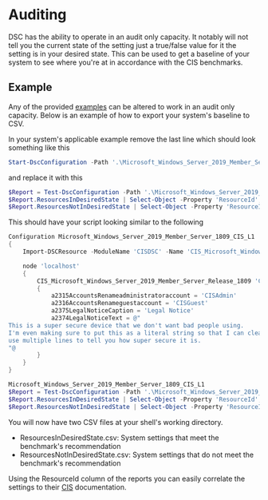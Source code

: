 # Auditing
DSC has the ability to operate in an audit only capacity. It notably will not tell you the current state of the setting just a true/false value for it the setting is in your desired state.
This can be used to get a baseline of your system to see where you're at in accordance with the CIS benchmarks.

## Example
Any of the provided [examples](/src/CISDSC/Examples) can be altered to work in an audit only capacity. Below is an example of how to export your system's baseline to CSV.

In your system's applicable example remove the last line which should look something like this
```powershell
Start-DscConfiguration -Path '.\Microsoft_Windows_Server_2019_Member_Server_1809_CIS_L1' -Verbose -Wait
```

and replace it with this
```powershell
$Report = Test-DscConfiguration -Path '.\Microsoft_Windows_Server_2019_Member_Server_1809_CIS_L1' -Verbose
$Report.ResourcesInDesiredState | Select-Object -Property 'ResourceId','InDesiredState' | Export-CSV -Path '.\ResourcesInDesiredState.csv'
$Report.ResourcesNotInDesiredState | Select-Object -Property 'ResourceId','InDesiredState' | Export-CSV -Path '.\ResourcesNotInDesiredState.csv'
```

This should have your script looking similar to the following
```powershell
Configuration Microsoft_Windows_Server_2019_Member_Server_1809_CIS_L1
{
    Import-DSCResource -ModuleName 'CISDSC' -Name 'CIS_Microsoft_Windows_Server_2019_Member_Server_Release_1809'

    node 'localhost'
    {
        CIS_Microsoft_Windows_Server_2019_Member_Server_Release_1809 'CIS Benchmarks'
        {
            a2315AccountsRenameadministratoraccount = 'CISAdmin'
            a2316AccountsRenameguestaccount = 'CISGuest'
            a2375LegalNoticeCaption = 'Legal Notice'
            a2374LegalNoticeText = @"
This is a super secure device that we don't want bad people using.
I'm even making sure to put this as a literal string so that I can cleanly
use multiple lines to tell you how super secure it is.
"@
        }
    }
}

Microsoft_Windows_Server_2019_Member_Server_1809_CIS_L1
$Report = Test-DscConfiguration -Path '.\Microsoft_Windows_Server_2019_Member_Server_1809_CIS_L1' -Verbose
$Report.ResourcesInDesiredState | Select-Object -Property 'ResourceId','InDesiredState' | Export-CSV -Path '.\ResourcesInDesiredState.csv' -NoTypeInformation
$Report.ResourcesNotInDesiredState | Select-Object -Property 'ResourceId','InDesiredState' | Export-CSV -Path '.\ResourcesNotInDesiredState.csv' -NoTypeInformation
```

You will now have two CSV files at your shell's working directory.
- ResourcesInDesiredState.csv: System settings that meet the benchmark's recommendation
- ResourcesNotInDesiredState.csv: System settings that do not meet the benchmark's recommendation

Using the ResourceId column of the reports you can easily correlate the settings to their [CIS](./cis.md) documentation.